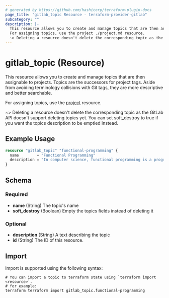 ```yaml
---
# generated by https://github.com/hashicorp/terraform-plugin-docs
page_title: "gitlab_topic Resource - terraform-provider-gitlab"
subcategory: ""
description: |-
  This resource allows you to create and manage topics that are then assignable to projects. Topics are the successors for project tags. Aside from avoiding terminology collisions with Git tags, they are more descriptive and better searchable.
  For assigning topics, use the project ./project.md resource.
  ~> Deleting a resource doesn't delete the corresponding topic as the GitLab API doesn't support deleting topics yet. You can set soft_destroy to true if you want the topics description to be emptied instead.
---
```


# gitlab_topic (Resource)

This resource allows you to create and manage topics that are then assignable to projects. Topics are the successors for project tags. Aside from avoiding terminology collisions with Git tags, they are more descriptive and better searchable.  

For assigning topics, use the [project](./project.md) resource.

~> Deleting a resource doesn't delete the corresponding topic as the GitLab API doesn't support deleting topics yet. You can set soft_destroy to true if you want the topics description to be emptied instead.

## Example Usage

```terraform
resource "gitlab_topic" "functional-programming" {
  name        = "Functional Programming"
  description = "In computer science, functional programming is a programming paradigm where programs are constructed by applying and composing functions."
}
```

<!-- schema generated by tfplugindocs -->
## Schema

### Required

- **name** (String) The topic's name
- **soft_destroy** (Boolean) Empty the topics fields instead of deleting it

### Optional

- **description** (String) A text describing the topic
- **id** (String) The ID of this resource.

## Import

Import is supported using the following syntax:

```shell
# You can import a topic to terraform state using `terraform import <resource>`.
# for example:
terraform terraform import gitlab_topic.functional-programming
```
